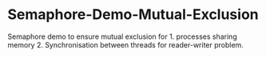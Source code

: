# Semaphore-Demo-Mutual-Exclusion
Semaphore demo to ensure mutual exclusion for 1. processes sharing memory 2. Synchronisation between threads for reader-writer problem.
